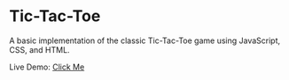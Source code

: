# Tic-Tac-Toe  
A basic implementation of the classic Tic-Tac-Toe game using JavaScript, CSS, and HTML.

Live Demo: [Click Me](https://tictactoetoe.netlify.app)
